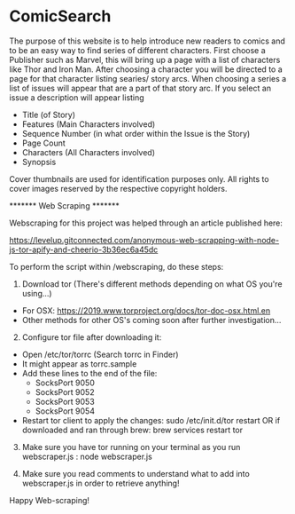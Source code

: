 # ComicSearch

The purpose of this website is to help introduce new readers to comics and to be an easy way to find series of different characters.  First choose a Publisher such as Marvel, this will bring up a page with a list of characters like Thor and Iron Man.  After choosing a character you will be directed to a page for that character listing searies/ story arcs.  When choosing a series a list of issues will appear that are a part of that story arc.  If you select an issue a description will appear listing 
- Title (of Story)
- Features (Main Characters involved)
- Sequence Number (in what order within the Issue is the Story)
- Page Count
- Characters (All Characters involved)
- Synopsis

Cover thumbnails are used for identification purposes only. All rights to cover images reserved by the respective copyright holders.

******* Web Scraping *******

Webscraping for this project was helped through an article published here: 

https://levelup.gitconnected.com/anonymous-web-scrapping-with-node-js-tor-apify-and-cheerio-3b36ec6a45dc

To perform the script within /webscraping, do these steps:

1) Download tor (There's different methods depending on what OS you're using...)
 - For OSX: https://2019.www.torproject.org/docs/tor-doc-osx.html.en
 - Other methods for other OS's coming soon after further investigation...
 
2) Configure tor file after downloading it:
 - Open /etc/tor/torrc (Search torrc in Finder)
 - It might appear as torrc.sample
 - Add these lines to the end of the file:
    - SocksPort 9050
    - SocksPort 9052
    - SocksPort 9053
    - SocksPort 9054
 - Restart tor client to apply the changes:
    sudo /etc/init.d/tor restart
    OR if downloaded and ran through brew:
    brew services restart tor
    
3) Make sure you have tor running on your terminal as you run webscraper.js : node webscraper.js

4) Make sure you read comments to understand what to add into webscraper.js in order to retrieve anything!

Happy Web-scraping!
    
 
 
